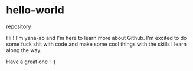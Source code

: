 # hello-world
repository

Hi ! I'm yana-ao and I'm here to learn more about Github. I'm excited to do some fuck shit with code and make some cool things with the skills I learn along the way.

Have a great one !
:)
